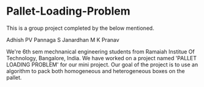 # Pallet-Loading-Problem

This is a group project completed by the below mentioned.

Adhish PV 
Pannaga S 
Janardhan M 
K Pranav

We're 6th sem mechnanical engineering students from Ramaiah Institue Of Technology, Bangalore, India. We have worked on a project named 'PALLET LOADING PROBLEM' for our mini project. Our goal of the project is to use an algorithm to pack both homogeneous and heterogeneous boxes on the pallet.
